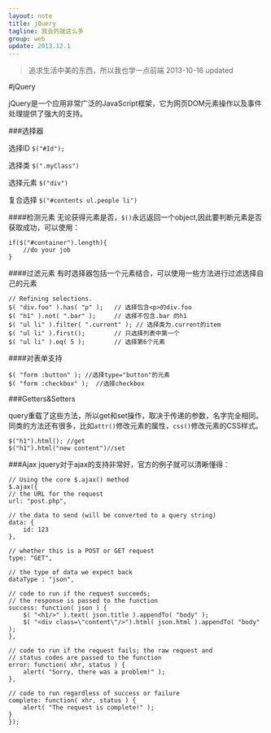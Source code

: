 ```yaml
---
layout: note
title: jQuery
tagline: 我会的就这么多
group: web
update: 2013.12.1
---
```

>追求生活中美的东西，所以我也学一点前端  2013-10-16 updated



#jQuery

jQuery是一个应用非常广泛的JavaScript框架，它为网页DOM元素操作以及事件处理提供了强大的支持。

###选择器

选择ID `$("#Id");`

选择类 `$(".myClass")`

选择元素 `$("div")`

复合选择 `$("#contents ul.people li")`

####检测元素
无论获得元素是否，`$()`永远返回一个object,因此要判断元素是否获取成功，可以使用：
    
    if($("#container").length){
        //do your job
    }
####过滤元素
有时选择器包括一个元素结合，可以使用一些方法进行过滤选择自己的元素

    // Refining selections.
    $( "div.foo" ).has( "p" );   // 选择包含<p>的div.foo
    $( "h1" ).not( ".bar" );     // 选择不包含.bar 的h1
    $( "ul li" ).filter( ".current" ); // 选择类为.current的item
    $( "ul li" ).first();        // 只选择列表中第一个
    $( "ul li" ).eq( 5 );        // 选择第6个元素

####对表单支持

    $( "form :button" ); //选择type="button"的元素
    $( "form :checkbox" );  //选择checkbox

###Getters&Setters

query重载了这些方法，所以get和set操作，取决于传递的参数，名字完全相同。同类的方法还有很多，比如`attr()`修改元素的属性，`css()`修改元素的CSS样式。

    $("h1").html(); //get
    $("h1").html("new content")//set
    
    
    
###Ajax
jquery对于ajax的支持非常好，官方的例子就可以清晰懂得：

    // Using the core $.ajax() method
    $.ajax({
    // the URL for the request
    url: "post.php",
 
    // the data to send (will be converted to a query string)
    data: {
        id: 123
    },
 
    // whether this is a POST or GET request
    type: "GET",
 
    // the type of data we expect back
    dataType : "json",
 
    // code to run if the request succeeds;
    // the response is passed to the function
    success: function( json ) {
        $( "<h1/>" ).text( json.title ).appendTo( "body" );
        $( "<div class=\"content\"/>").html( json.html ).appendTo( "body" );
    },
 
    // code to run if the request fails; the raw request and
    // status codes are passed to the function
    error: function( xhr, status ) {
        alert( "Sorry, there was a problem!" );
    },
 
    // code to run regardless of success or failure
    complete: function( xhr, status ) {
        alert( "The request is complete!" );
    }
    });